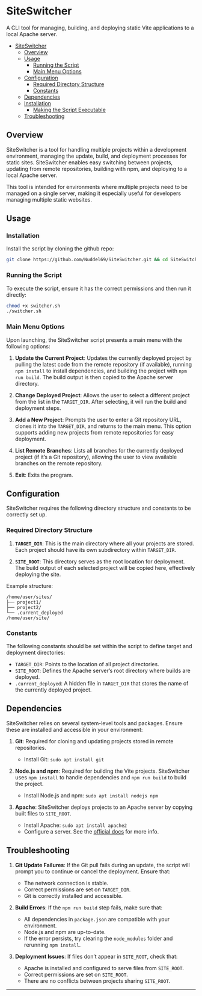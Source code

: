 # SiteSwitcher

A CLI tool for managing, building, and deploying static Vite applications to a local Apache server.

<!--toc:start-->

- [SiteSwitcher](#siteswitcher)
  - [Overview](#overview)
  - [Usage](#usage)
    - [Running the Script](#running-the-script)
    - [Main Menu Options](#main-menu-options)
  - [Configuration](#configuration)
    - [Required Directory Structure](#required-directory-structure)
    - [Constants](#constants)
  - [Dependencies](#dependencies)
  - [Installation](#installation)
    - [Making the Script Executable](#making-the-script-executable)
  - [Troubleshooting](#troubleshooting)
  <!--toc:end-->

## Overview

SiteSwitcher is a tool for handling multiple projects within a development environment, managing the update, build, and deployment processes for static sites. SiteSwitcher enables easy switching between projects, updating from remote repositories, building with npm, and deploying to a local Apache server.

This tool is intended for environments where multiple projects need to be managed on a single server, making it especially useful for developers managing multiple static websites.

## Usage

### Installation

Install the script by cloning the github repo:

```bash
git clone https://github.com/Nuddel69/SiteSwitcher.git && cd SiteSwitcher
```

### Running the Script

To execute the script, ensure it has the correct permissions and then run it directly:

```bash
chmod +x switcher.sh
./switcher.sh
```

### Main Menu Options

Upon launching, the SiteSwitcher script presents a main menu with the following options:

1. **Update the Current Project**: Updates the currently deployed project by pulling the latest code from the remote repository (if available), running `npm install` to install dependencies, and building the project with `npm run build`. The build output is then copied to the Apache server directory.
2. **Change Deployed Project**: Allows the user to select a different project from the list in the `TARGET_DIR`. After selecting, it will run the build and deployment steps.

3. **Add a New Project**: Prompts the user to enter a Git repository URL, clones it into the `TARGET_DIR`, and returns to the main menu. This option supports adding new projects from remote repositories for easy deployment.

4. **List Remote Branches**: Lists all branches for the currently deployed project (if it’s a Git repository), allowing the user to view available branches on the remote repository.

5. **Exit**: Exits the program.

## Configuration

SiteSwitcher requires the following directory structure and constants to be correctly set up.

### Required Directory Structure

1. **`TARGET_DIR`**: This is the main directory where all your projects are stored. Each project should have its own subdirectory within `TARGET_DIR`.

2. **`SITE_ROOT`**: This directory serves as the root location for deployment. The build output of each selected project will be copied here, effectively deploying the site.

Example structure:

```
/home/user/sites/
├── project1/
├── project2/
└── .current_deployed
/home/user/site/
```

### Constants

The following constants should be set within the script to define target and deployment directories:

- `TARGET_DIR`: Points to the location of all project directories.
- `SITE_ROOT`: Defines the Apache server’s root directory where builds are deployed.
- `.current_deployed`: A hidden file in `TARGET_DIR` that stores the name of the currently deployed project.

## Dependencies

SiteSwitcher relies on several system-level tools and packages. Ensure these are installed and accessible in your environment:

1. **Git**: Required for cloning and updating projects stored in remote repositories.
   - Install Git: `sudo apt install git`
2. **Node.js and npm**: Required for building the Vite projects. SiteSwitcher uses `npm install` to handle dependencies and `npm run build` to build the project.

   - Install Node.js and npm: `sudo apt install nodejs npm`

3. **Apache**: SiteSwitcher deploys projects to an Apache server by copying built files to `SITE_ROOT`.
   - Install Apache: `sudo apt install apache2`
   - Configure a server. See the [official docs](https://httpd.apache.org/docs/2.0/) for more info.

## Troubleshooting

1. **Git Update Failures**: If the Git pull fails during an update, the script will prompt you to continue or cancel the deployment. Ensure that:

   - The network connection is stable.
   - Correct permissions are set on `TARGET_DIR`.
   - Git is correctly installed and accessible.

2. **Build Errors**: If the `npm run build` step fails, make sure that:

   - All dependencies in `package.json` are compatible with your environment.
   - Node.js and npm are up-to-date.
   - If the error persists, try clearing the `node_modules` folder and rerunning `npm install`.

3. **Deployment Issues**: If files don’t appear in `SITE_ROOT`, check that:
   - Apache is installed and configured to serve files from `SITE_ROOT`.
   - Correct permissions are set on `SITE_ROOT`.
   - There are no conflicts between projects sharing `SITE_ROOT`.

---
